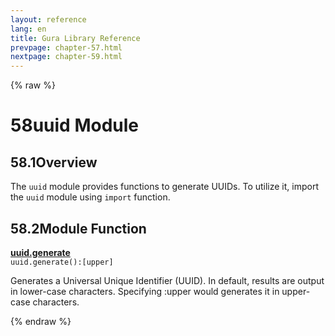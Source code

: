 ```yaml
---
layout: reference
lang: en
title: Gura Library Reference
prevpage: chapter-57.html
nextpage: chapter-59.html
---
```

{% raw %}
<h1><span class="caption-index-1">58</span>uuid Module</h1>
<h2><span class="caption-index-2">58.1</span><a name="anchor-58-1"></a>Overview</h2>
<p>
The <code class="highlighter-rouge">uuid</code> module provides functions to generate UUIDs. To utilize it, import the <code class="highlighter-rouge">uuid</code> module using <code class="highlighter-rouge">import</code> function.
</p>
<h2><span class="caption-index-2">58.2</span><a name="anchor-58-2"></a>Module Function</h2>
<p>
<div><strong style="text-decoration:underline">uuid.generate</strong></div>
<div style="margin-bottom:1em"><code>uuid.generate():[upper]</code></div>
Generates a Universal Unique Identifier (UUID). In default, results are output in lower-case characters. Specifying :upper would generates it in upper-case characters.
</p>
<p />

{% endraw %}
